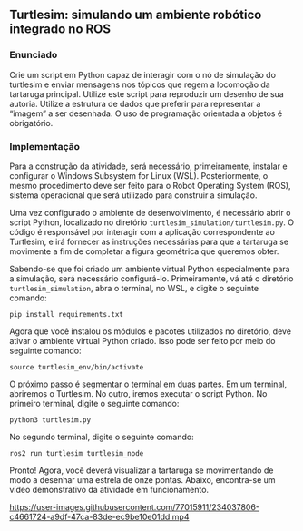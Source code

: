 <h2>Turtlesim: simulando um ambiente robótico integrado no ROS</h2>

<h3>Enunciado</h3>

<p>Crie um script em Python capaz de interagir com o nó de simulação do turtlesim e enviar mensagens nos tópicos que regem a locomoção da tartaruga principal. Utilize este script para reproduzir um desenho de sua autoria. Utilize a estrutura de dados que preferir para representar a “imagem” a ser desenhada. O uso de programação orientada a objetos é obrigatório.</p>

<h3>Implementação</h3>

<p>Para a construção da atividade, será necessário, primeiramente, instalar e configurar o Windows Subsystem for Linux (WSL). Posteriormente, o mesmo procedimento deve ser feito para o Robot Operating System (ROS), sistema operacional que será utilizado para construir a simulação.</p>

<p>Uma vez configurado o ambiente de desenvolvimento, é necessário abrir o script Python, localizado no diretório <code>turtlesim_simulation/turtlesim.py</code>. O código é responsável por interagir com a aplicação correspondente ao Turtlesim, e irá fornecer as instruções necessárias para que a tartaruga se movimente a fim de completar a figura geométrica que queremos obter.</p>

<p>Sabendo-se que foi criado um ambiente virtual Python especialmente para a simulação, será necessário configurá-lo. Primeiramente, vá até o diretório <code>turtlesim_simulation</code>, abra o terminal, no WSL, e digite o seguinte comando:</p>

<code>pip install requirements.txt</code>

<p>Agora que você instalou os módulos e pacotes utilizados no diretório, deve ativar o ambiente virtual Python criado. Isso pode ser feito por meio do seguinte comando:</p>

<code>source turtlesim_env/bin/activate</code>

<p>O próximo passo é segmentar o terminal em duas partes. Em um terminal, abriremos o Turtlesim. No outro, iremos executar o script Python. No primeiro terminal, digite o seguinte comando:</p>

<code>python3 turtlesim.py</code>

<p>No segundo terminal, digite o seguinte comando:</p>

<code>ros2 run turtlesim turtlesim_node</code>

<p>Pronto! Agora, você deverá visualizar a tartaruga se movimentando de modo a desenhar uma estrela de onze pontas. Abaixo, encontra-se um vídeo demonstrativo da atividade em funcionamento.</p>

https://user-images.githubusercontent.com/77015911/234037806-c4661724-a9df-47ca-83de-ec9be10e01dd.mp4



